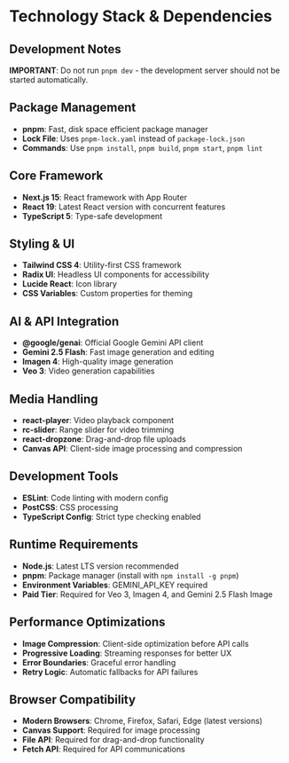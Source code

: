 # Technology Stack & Dependencies

## Development Notes

**IMPORTANT**: Do not run `pnpm dev` - the development server should not be started automatically.

## Package Management

- **pnpm**: Fast, disk space efficient package manager
- **Lock File**: Uses `pnpm-lock.yaml` instead of `package-lock.json`
- **Commands**: Use `pnpm install`, `pnpm build`, `pnpm start`, `pnpm lint`

## Core Framework

- **Next.js 15**: React framework with App Router
- **React 19**: Latest React version with concurrent features
- **TypeScript 5**: Type-safe development

## Styling & UI

- **Tailwind CSS 4**: Utility-first CSS framework
- **Radix UI**: Headless UI components for accessibility
- **Lucide React**: Icon library
- **CSS Variables**: Custom properties for theming

## AI & API Integration

- **@google/genai**: Official Google Gemini API client
- **Gemini 2.5 Flash**: Fast image generation and editing
- **Imagen 4**: High-quality image generation
- **Veo 3**: Video generation capabilities

## Media Handling

- **react-player**: Video playback component
- **rc-slider**: Range slider for video trimming
- **react-dropzone**: Drag-and-drop file uploads
- **Canvas API**: Client-side image processing and compression

## Development Tools

- **ESLint**: Code linting with modern config
- **PostCSS**: CSS processing
- **TypeScript Config**: Strict type checking enabled

## Runtime Requirements

- **Node.js**: Latest LTS version recommended
- **pnpm**: Package manager (install with `npm install -g pnpm`)
- **Environment Variables**: GEMINI_API_KEY required
- **Paid Tier**: Required for Veo 3, Imagen 4, and Gemini 2.5 Flash Image

## Performance Optimizations

- **Image Compression**: Client-side optimization before API calls
- **Progressive Loading**: Streaming responses for better UX
- **Error Boundaries**: Graceful error handling
- **Retry Logic**: Automatic fallbacks for API failures

## Browser Compatibility

- **Modern Browsers**: Chrome, Firefox, Safari, Edge (latest versions)
- **Canvas Support**: Required for image processing
- **File API**: Required for drag-and-drop functionality
- **Fetch API**: Required for API communications
